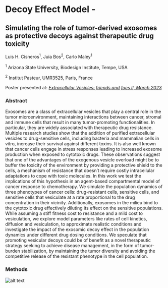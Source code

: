 # Decoy Effect Model -


## Simulating the role of tumor-derived exosomes as protective decoys against therapeutic drug toxicity
Luis H. Cisneros<sup>1</sup>, Juia Bos<sup>2</sup>, Carlo Maley<sup>1</sup>

<sup>1</sup> Arizona State University, Biodesign Institute, Tempe, USA

<sup>2</sup> Institut Pasteur, UMR3525, Paris, France

Poster presented at: [_Extracellular Vesicles: friends and foes II, March 2023_](https://www.weizmann.ac.il/conferences/EVFF2020/program)


### Abstract
Exosomes are a class of extracellular vesicles that play a central role in the tumor microenvironment, maintaining interactions between cancer, stromal and immune cells that result in many tumor-promoting functionalities. In particular, they are widely associated with therapeutic drug resistance. Multiple research studies show that the addition of purified extracellular vesicles to drug-sensitive cells, including bacteria and mammalian cells in vitro, increase their survival against different toxins. It is also well known that cancer cells engage in stress responses leading to increased exosome production when exposed to cytotoxic drugs. These observations suggest that one of the advantages of the exogenous vesicle overload might be to buffer the toxicity of the environment by providing a protective shield to the cells, a mechanism of resistance that doesn’t require costly intracellular adaptations to cope with toxic molecules. In this work we test the implications of this hypothesis in an agent-based compartmental model of cancer response to chemotherapy. We simulate the population dynamics of three phenotypes of cancer cells: drug-resistant cells, sensitive cells, and sensitive cells that vesiculate at a rate proportional to the drug concentration in their vicinity. Additionally, exosomes in the milieu bind to the cytotoxic drug effectively diluting its effect on the sensitive populations. While assuming a stiff fitness cost to resistance and a mild cost to vesiculation, we explore model parameters like rates of cell kinetics, diffusion and vesiculation, to approximate realistic conditions and investigate the impact of the exosomic decoy effect in the population dynamics under different drug dosing conditions.  We speculate that promoting vesicular decoys could be of benefit as a novel therapeutic strategy seeking to achieve disease management, in the form of tumor-burden stabilization, by maintaining the tumor diversity and avoiding the competitive release of the resistant phenotype in the cell population.  


### Methods

![alt text](Diagram.png)

